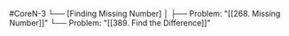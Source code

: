 #CoreN-3
└── [Finding Missing Number]
    │
    ├── Problem: "[[268. Missing Number]]"
    └── Problem: "[[389. Find the Difference]]"
